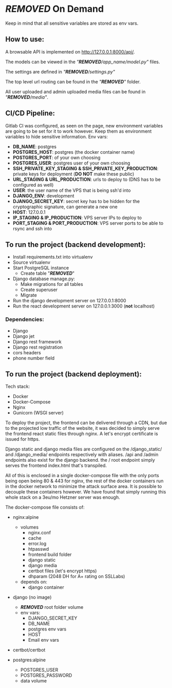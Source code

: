 #  ***REMOVED*** On Demand
Keep in mind that all sensitive variables are stored as env vars.

## How to use:
A browsable API is implemented on http://127.0.0.1:8000/api/.

The models can be viewed in the *"***REMOVED***/app_name/model.py"* files.

The settings are defined in *"***REMOVED***/settings.py"*

The top level url routing can be found in the *"***REMOVED***"* folder.

All user uploaded and admin uploaded media files can be found in *"***REMOVED***/media"*.

## CI/CD Pipeline:
Gitlab CI was configured, as seen on the page, new environment variables are going to be set for it to work however. Keep them as environment variables to hide sensitive information.
Env vars:
* **DB_NAME**: postgres
* **POSTGRES_HOST**: postgres (the docker container name)
* **POSTGRES_PORT**: of your own choosing
* **POSTGRES_USER**: postgres user of your own choosing
* **SSH_PRIVATE_KEY_STAGING & SSH_PRIVATE_KEY_PRODUCTION**: private keys for deployment (**DO NOT** make these public)
* **URL_STAGING & URL_PRODUCTION**: urls to deploy to (DNS has to be configured as well)
* **USER**: the user name of the VPS that is being ssh'd into
* **DJANGO_ENV**: development
* **DJANGO_SECRET_KEY**: secret key has to be hidden for the cryptographic signature, can generate a new one
* **HOST**: 127.0.0.1
* **IP_STAGING & IP_PRODUCTION**: VPS server IPs to deploy to
* **PORT_STAGING & PORT_PRODUCTION**: VPS server ports to be able to rsync and ssh into

##  To run the project (backend development):

* Install requirements.txt into virtualenv
* Source virtualenv
* Start PostgreSQL instance
    - Create table "***REMOVED***"
* Django database manage.py:
    * Make migrations for all tables
    * Create superuser
    * Migrate
* Run the django development server on 127.0.0.1:8000
* Run the react development server on 127.0.0.1:3000 (**not** localhost)

### Dependencies:
* Django
* Django jet
* Django rest framework
* Django rest registration
* cors headers
* phone number field

##  To run the project (backend deployment):
Tech stack:
* Docker
* Docker-Compose
* Nginx
* Gunicorn (WSGI server)

To deploy the project, the frontend can be delivered through a CDN, but due to the projected low traffic of the website, it was decided to simply serve the frontend react static files through nginx. A let's encrypt certificate is issued for https.

Django static and django media files are configured on the /django_static/ and /django_media/ endpoints respectively with aliases. /api and /admin endpoints also exist for the django backend. the / root endpoint simply serves the frontend index.html that's transpiled.

All of this is enclosed in a single docker-compose file with the only ports being open being 80 & 443 for nginx, the rest of the docker containers run in the docker network to minimize the attack surface area. It is possible to decouple these containers however. We have found that simply running this whole stack on a 3eu/mo Hetzner server was enough.

The docker-compose file consists of:
* nginx:alpine
    - volumes
        * nginx.conf
        * cache
        * error.log
        * htpasswd
        * frontend build folder
        * django static
        * django media
        * certbot files (let's encrypt https)
        * dhparam (2048 DH for A+ rating on SSLLabs)
    - depends on:
        * django container

* django (no image)
    - ***REMOVED*** root folder volume
    - env vars:
        * DJANGO_SECRET_KEY
        * DB_NAME
        * postgres env vars
        * HOST
        * Email env vars

* certbot/certbot

* postgres:alpine
    - POSTGRES_USER
    - POSTGRES_PASSWORD
    - data volume
